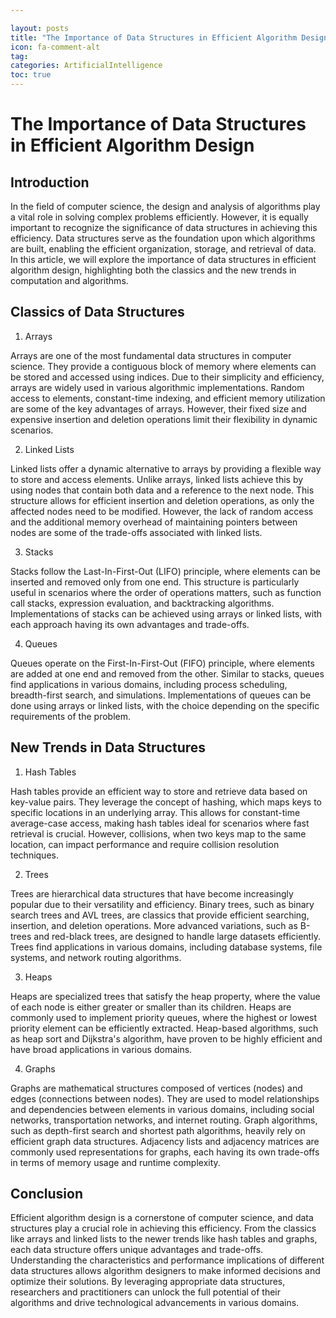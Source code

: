```yaml
---

layout: posts
title: "The Importance of Data Structures in Efficient Algorithm Design"
icon: fa-comment-alt
tag:      
categories: ArtificialIntelligence
toc: true
---
```




# The Importance of Data Structures in Efficient Algorithm Design

## Introduction

In the field of computer science, the design and analysis of algorithms play a vital role in solving complex problems efficiently. However, it is equally important to recognize the significance of data structures in achieving this efficiency. Data structures serve as the foundation upon which algorithms are built, enabling the efficient organization, storage, and retrieval of data. In this article, we will explore the importance of data structures in efficient algorithm design, highlighting both the classics and the new trends in computation and algorithms.

## Classics of Data Structures

1. Arrays

Arrays are one of the most fundamental data structures in computer science. They provide a contiguous block of memory where elements can be stored and accessed using indices. Due to their simplicity and efficiency, arrays are widely used in various algorithmic implementations. Random access to elements, constant-time indexing, and efficient memory utilization are some of the key advantages of arrays. However, their fixed size and expensive insertion and deletion operations limit their flexibility in dynamic scenarios.

2. Linked Lists

Linked lists offer a dynamic alternative to arrays by providing a flexible way to store and access elements. Unlike arrays, linked lists achieve this by using nodes that contain both data and a reference to the next node. This structure allows for efficient insertion and deletion operations, as only the affected nodes need to be modified. However, the lack of random access and the additional memory overhead of maintaining pointers between nodes are some of the trade-offs associated with linked lists.

3. Stacks

Stacks follow the Last-In-First-Out (LIFO) principle, where elements can be inserted and removed only from one end. This structure is particularly useful in scenarios where the order of operations matters, such as function call stacks, expression evaluation, and backtracking algorithms. Implementations of stacks can be achieved using arrays or linked lists, with each approach having its own advantages and trade-offs.

4. Queues

Queues operate on the First-In-First-Out (FIFO) principle, where elements are added at one end and removed from the other. Similar to stacks, queues find applications in various domains, including process scheduling, breadth-first search, and simulations. Implementations of queues can be done using arrays or linked lists, with the choice depending on the specific requirements of the problem.

## New Trends in Data Structures

1. Hash Tables

Hash tables provide an efficient way to store and retrieve data based on key-value pairs. They leverage the concept of hashing, which maps keys to specific locations in an underlying array. This allows for constant-time average-case access, making hash tables ideal for scenarios where fast retrieval is crucial. However, collisions, when two keys map to the same location, can impact performance and require collision resolution techniques.

2. Trees

Trees are hierarchical data structures that have become increasingly popular due to their versatility and efficiency. Binary trees, such as binary search trees and AVL trees, are classics that provide efficient searching, insertion, and deletion operations. More advanced variations, such as B-trees and red-black trees, are designed to handle large datasets efficiently. Trees find applications in various domains, including database systems, file systems, and network routing algorithms.

3. Heaps

Heaps are specialized trees that satisfy the heap property, where the value of each node is either greater or smaller than its children. Heaps are commonly used to implement priority queues, where the highest or lowest priority element can be efficiently extracted. Heap-based algorithms, such as heap sort and Dijkstra's algorithm, have proven to be highly efficient and have broad applications in various domains.

4. Graphs

Graphs are mathematical structures composed of vertices (nodes) and edges (connections between nodes). They are used to model relationships and dependencies between elements in various domains, including social networks, transportation networks, and internet routing. Graph algorithms, such as depth-first search and shortest path algorithms, heavily rely on efficient graph data structures. Adjacency lists and adjacency matrices are commonly used representations for graphs, each having its own trade-offs in terms of memory usage and runtime complexity.

## Conclusion

Efficient algorithm design is a cornerstone of computer science, and data structures play a crucial role in achieving this efficiency. From the classics like arrays and linked lists to the newer trends like hash tables and graphs, each data structure offers unique advantages and trade-offs. Understanding the characteristics and performance implications of different data structures allows algorithm designers to make informed decisions and optimize their solutions. By leveraging appropriate data structures, researchers and practitioners can unlock the full potential of their algorithms and drive technological advancements in various domains.